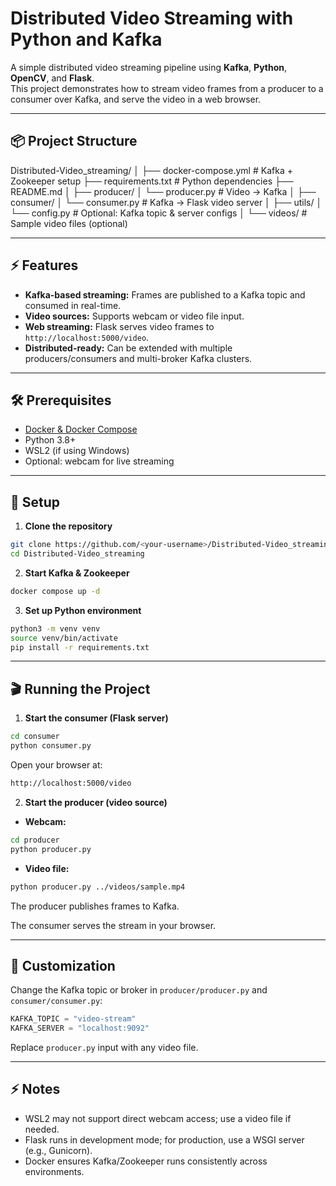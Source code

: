 # Distributed Video Streaming with Python and Kafka

A simple distributed video streaming pipeline using **Kafka**, **Python**, **OpenCV**, and **Flask**.  
This project demonstrates how to stream video frames from a producer to a consumer over Kafka, and serve the video in a web browser.

---

## 📦 Project Structure

Distributed-Video_streaming/
│
├── docker-compose.yml # Kafka + Zookeeper setup
├── requirements.txt # Python dependencies
├── README.md
│
├── producer/
│ └── producer.py # Video → Kafka
│
├── consumer/
│ └── consumer.py # Kafka → Flask video server
│
├── utils/
│ └── config.py # Optional: Kafka topic & server configs
│
└── videos/ # Sample video files (optional)

---

## ⚡ Features

- **Kafka-based streaming:** Frames are published to a Kafka topic and consumed in real-time.
- **Video sources:** Supports webcam or video file input.
- **Web streaming:** Flask serves video frames to `http://localhost:5000/video`.
- **Distributed-ready:** Can be extended with multiple producers/consumers and multi-broker Kafka clusters.

---

## 🛠️ Prerequisites

- [Docker & Docker Compose](https://docs.docker.com/compose/install/)
- Python 3.8+
- WSL2 (if using Windows)
- Optional: webcam for live streaming

---

## 🚀 Setup

1. **Clone the repository**
```bash
git clone https://github.com/<your-username>/Distributed-Video_streaming.git
cd Distributed-Video_streaming
```

2. **Start Kafka & Zookeeper**
```bash
docker compose up -d
```

3. **Set up Python environment**
```bash
python3 -m venv venv
source venv/bin/activate
pip install -r requirements.txt
```

---

## 🎬 Running the Project

1. **Start the consumer (Flask server)**
```bash
cd consumer
python consumer.py
```
Open your browser at:
```bash
http://localhost:5000/video
```

2. **Start the producer (video source)**
- **Webcam:**
```bash
cd producer
python producer.py
```
- **Video file:**
```bash
python producer.py ../videos/sample.mp4
```

The producer publishes frames to Kafka.

The consumer serves the stream in your browser.

---

## 🔧 Customization

Change the Kafka topic or broker in `producer/producer.py` and `consumer/consumer.py`:
```python
KAFKA_TOPIC = "video-stream"
KAFKA_SERVER = "localhost:9092"
```
Replace `producer.py` input with any video file.

---

## ⚡ Notes

- WSL2 may not support direct webcam access; use a video file if needed.
- Flask runs in development mode; for production, use a WSGI server (e.g., Gunicorn).
- Docker ensures Kafka/Zookeeper runs consistently across environments.
